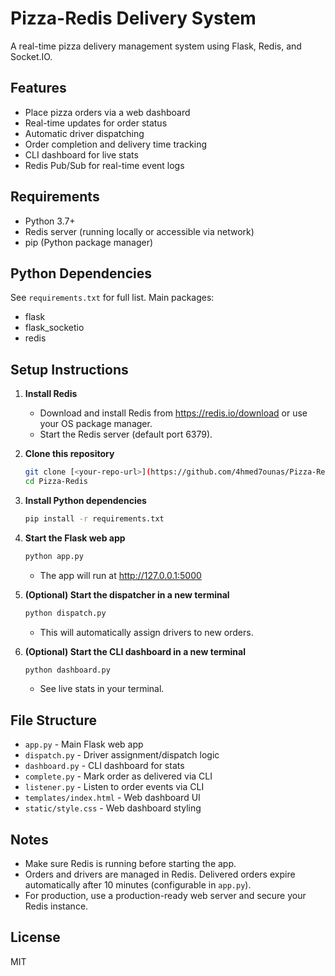 # Pizza-Redis Delivery System

A real-time pizza delivery management system using Flask, Redis, and Socket.IO.

## Features
- Place pizza orders via a web dashboard
- Real-time updates for order status
- Automatic driver dispatching
- Order completion and delivery time tracking
- CLI dashboard for live stats
- Redis Pub/Sub for real-time event logs

## Requirements
- Python 3.7+
- Redis server (running locally or accessible via network)
- pip (Python package manager)

## Python Dependencies
See `requirements.txt` for full list. Main packages:
- flask
- flask_socketio
- redis

## Setup Instructions

1. **Install Redis**
   - Download and install Redis from https://redis.io/download or use your OS package manager.
   - Start the Redis server (default port 6379).

2. **Clone this repository**
   ```bash
   git clone [<your-repo-url>](https://github.com/4hmed7ounas/Pizza-Redis.git)
   cd Pizza-Redis
   ```

3. **Install Python dependencies**
   ```bash
   pip install -r requirements.txt
   ```

4. **Start the Flask web app**
   ```bash
   python app.py
   ```
   - The app will run at http://127.0.0.1:5000

5. **(Optional) Start the dispatcher in a new terminal**
   ```bash
   python dispatch.py
   ```
   - This will automatically assign drivers to new orders.

6. **(Optional) Start the CLI dashboard in a new terminal**
   ```bash
   python dashboard.py
   ```
   - See live stats in your terminal.

## File Structure
- `app.py` - Main Flask web app
- `dispatch.py` - Driver assignment/dispatch logic
- `dashboard.py` - CLI dashboard for stats
- `complete.py` - Mark order as delivered via CLI
- `listener.py` - Listen to order events via CLI
- `templates/index.html` - Web dashboard UI
- `static/style.css` - Web dashboard styling

## Notes
- Make sure Redis is running before starting the app.
- Orders and drivers are managed in Redis. Delivered orders expire automatically after 10 minutes (configurable in `app.py`).
- For production, use a production-ready web server and secure your Redis instance.

## License
MIT
